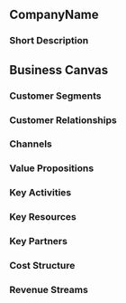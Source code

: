 ## CompanyName

### Short Description


## Business Canvas 

### Customer Segments

### Customer Relationships

### Channels

### Value Propositions

### Key Activities

### Key Resources

### Key Partners

### Cost Structure

### Revenue Streams

